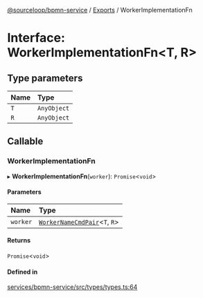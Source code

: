 [@sourceloop/bpmn-service](../README.md) / [Exports](../modules.md) / WorkerImplementationFn

# Interface: WorkerImplementationFn<T, R\>

## Type parameters

| Name | Type |
| :------ | :------ |
| `T` | `AnyObject` |
| `R` | `AnyObject` |

## Callable

### WorkerImplementationFn

▸ **WorkerImplementationFn**(`worker`): `Promise`<`void`\>

#### Parameters

| Name | Type |
| :------ | :------ |
| `worker` | [`WorkerNameCmdPair`](../modules.md#workernamecmdpair)<`T`, `R`\> |

#### Returns

`Promise`<`void`\>

#### Defined in

[services/bpmn-service/src/types/types.ts:64](https://github.com/codeweb05/repo1/blob/ea19add/services/bpmn-service/src/types/types.ts#L64)
